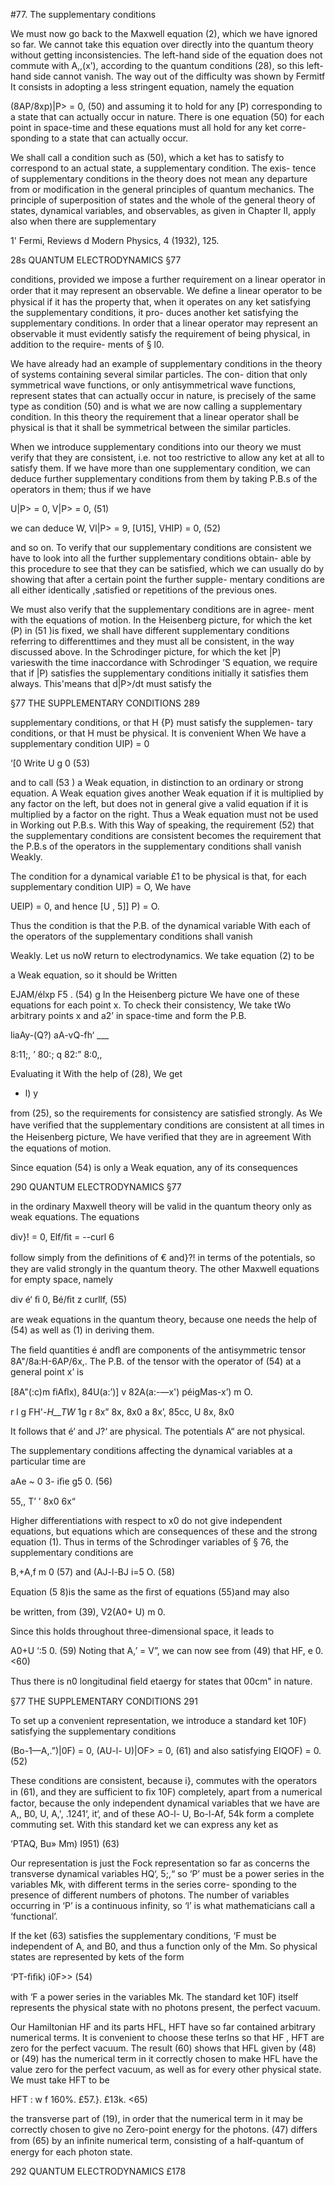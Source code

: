 #77. The supplementary conditions

We must now go back to the Maxwell equation (2), which we have
ignored so far. We cannot take this equation over directly into the
quantum theory without getting inconsistencies. The left-hand side
of the equation does not commute with A,,(x’), according to the
quantum conditions (28), so this left-hand side cannot vanish. The
way out of the difficulty was shown by Fermitf It consists in adopting
a less stringent equation, namely the equation

(8AP/8xp)|P> = 0, (50)
and assuming it to hold for any [P) corresponding to a state that can
actually occur in nature. There is one equation (50) for each point
in space-time and these equations must all hold for any ket corre-
sponding to a state that can actually occur.

We shall call a condition such as (50), which a ket has to satisfy to
correspond to an actual state, a supplementary condition. The exis-
tence of supplementary conditions in the theory does not mean any
departure from or modification in the general principles of quantum
mechanics. The principle of superposition of states and the whole of
the general theory of states, dynamical variables, and observables,
as given in Chapter II, apply also when there are supplementary

1' Fermi, Reviews d Modern Physics, 4 (1932), 125.

28s QUANTUM ELECTRODYNAMICS §77

conditions, provided we impose a further requirement on a linear
operator in order that it may represent an observable. We deﬁne a
linear operator to be physical if it has the property that, when it
operates on any ket satisfying the supplementary conditions, it pro-
duces another ket satisfying the supplementary conditions. In order
that a linear operator may represent an observable it must evidently
satisfy the requirement of being physical, in addition to the require-
ments of § l0.

We have already had an example of supplementary conditions in
the theory of systems containing several similar particles. The con-
dition that only symmetrical wave functions, or only antisymmetrical
wave functions, represent states that can actually occur in nature, is
precisely of the same type as condition (50) and is what we are now
calling a supplementary condition. In this theory the requirement
that a linear operator shall be physical is that it shall be symmetrical
between the similar particles.

When we introduce supplementary conditions into our theory we
must verify that they are consistent, i.e. not too restrictive to allow
any ket at all to satisfy them. If we have more than one supplementary
condition, we can deduce further supplementary conditions from them
by taking P.B.s of the operators in them; thus if we have

U|P> = 0, V|P> = 0, (51)

we can deduce
W, Vl|P> = 9, [U15], VHIP) = 0, (52)

and so on. To verify that our supplementary conditions are consistent
we have to look into all the further supplementary conditions obtain-
able by this procedure to see that they can be satisfied, which we can
usually do by showing that after a certain point the further supple-
mentary conditions are all either identically ,satisfied or repetitions
of the previous ones.

We must also verify that the supplementary conditions are in agree-
ment with the equations of motion. In the Heisenberg picture, for
which the ket (P) in (51 )is fixed, we shall have different supplementary
conditions referring to differenttimes and they must all be consistent,
in the way discussed above. In the Schrodinger picture, for which the
ket |P) varieswith the time inaccordance with Schrodinger ’S equation,
we require that if |P) satisfies the supplementary conditions initially
it satisfies them always. This'means that d|P>/dt must satisfy the

§77 THE SUPPLEMENTARY CONDITIONS 289

supplementary conditions, or that H {P} must satisfy the supplemen-
tary conditions, or that H must be physical.
It is convenient When We have a supplementary condition UIP) = 0

‘[0 Write U g 0 (53)

and to call (53 ) a Weak equation, in distinction to an ordinary or strong
equation. A Weak equation gives another Weak equation if it is
multiplied by any factor on the left, but does not in general give a valid
equation if it is multiplied by a factor on the right. Thus a Weak
equation must not be used in Working out P.B.s. With this Way of
speaking, the requirement (52) that the supplementary conditions are
consistent becomes the requirement that the P.B.s of the operators
in the supplementary conditions shall vanish Weakly.

The condition for a dynamical variable £1 to be physical is that, for
each supplementary condition UIP) = O, We have

UEIP) = 0,
and hence [U , 5]] P) = O.

Thus the condition is that the P.B. of the dynamical variable With
each of the operators of the supplementary conditions shall vanish

Weakly.
Let us noW return to electrodynamics. We take equation (2) to be

a Weak equation, so it should be Written

EJAM/élxp F5 . (54) g
In the Heisenberg picture We have one of these equations for each
point x. To check their consistency, We take tWo arbitrary points x
and a2’ in space-time and form the P.B.

liaAy-(Q?) aA-vQ-fh‘ ___ 

8:11;, ’ 80:; q 82:” 8:0,,

Evaluating it With the help of (28), We get

 * l) y

from (25), so the requirements for consistency are satisﬁed strongly.
As We have veriﬁed that the supplementary conditions are consistent
at all times in the Heisenberg picture, We have veriﬁed that they are
in agreement With the equations of motion.

Since equation (54) is only a Weak equation, any of its consequences

290 QUANTUM ELECTRODYNAMICS §77

in the ordinary Maxwell theory will be valid in the quantum theory
only as weak equations. The equations

div}! = 0, Elf/ﬁt = --curl 6

follow simply from the deﬁnitions of € and}?! in terms of the potentials,
so they are valid strongly in the quantum theory. The other Maxwell
equations for empty space, namely

div é‘ ﬁ 0, Bé/ﬁt z curllf, (55)

are weak equations in the quantum theory, because one needs the
help of (54) as well as (1) in deriving them.

The ﬁeld quantities é andﬂ are components of the antisymmetric
tensor 8A"/8a:H-6AP/6x,. The P.B. of the tensor with the operator
of (54) at a general point x’ is

[8A"(:c)m ﬁAﬂx), 84U(a:’)] v 82A(a:-—x') péigMas-x’) m O.

r l g FH'-_H__TW_ 1g r
8x” 8x, 8x0 a 8x’, 85cc, U 8x, 8x0

It follows that é‘ and J?‘ are physical. The potentials A“ are not
physical.

The supplementary conditions affecting the dynamical variables at
a particular time are

aAe ~ 0 3- iﬁe g5 0. (56)

55,, T’ ’ 8x0 6x“

Higher differentiations with respect to x0 do not give independent
equations, but equations which are consequences of these and the
strong equation (1). Thus in terms of the Schrodinger variables of
§ 76, the supplementary conditions are

B,+A,f m 0 (57)
and (AJ-l-BJ i=5 O. (58)

Equation (5 8)is the same as the ﬁrst of equations (55)and may also

be written, from (39),
V2(A0+ U) m 0.

Since this holds throughout three-dimensional space, it leads to

A0+U ‘:5 0. (59)
Noting that A,’ = V”, we can now see from (49) that
HF, e 0. <60)

Thus there is n0 longitudinal ﬁeld etaergy for states that 00cm" in nature.

§77 THE SUPPLEMENTARY CONDITIONS 291

To set up a convenient representation, we introduce a standard ket
10F) satisfying the supplementary conditions

(Bo-1—A,.”)|0F) = 0, (AU-l- U)|OF> = 0, (61)
and also satisfying EIQOF) = 0. (52)

These conditions are consistent, because i}, commutes with the
operators in (61), and they are sufficient to ﬁx 10F) completely, apart
from a numerical factor, because the only independent dynamical
variables that we have are A,, B0, U, A,', .1241‘, it‘, and of these
AO-l- U, Bo-l-Af, 54k form a complete commuting set. With this
standard ket we can express any ket as

‘PTAQ, Bu» Mm) I951) (63)

Our representation is just the Fock representation so far as concerns
the transverse dynamical variables HQ‘, 5;,“ so ‘P’ must be a power
series in the variables Mk, with different terms in the series corre-
sponding to the presence of different numbers of photons. The number
of variables occurring in ‘P’ is a continuous infinity, so ‘l’ is what
mathematicians call a ‘functional’.

If the ket (63) satisfies the supplementary conditions, ‘F must be
independent of A, and B0, and thus a function only of the Mm. So
physical states are represented by kets of the form

‘PT-ﬁﬁk) i0F>> (54)

with ‘F a power series in the variables Mk. The standard ket 10F)
itself represents the physical state with no photons present, the perfect
vacuum.

Our Hamiltonian HF and its parts HFL, HFT have so far contained
arbitrary numerical terms. It is convenient to choose these terlns so
that HF , HFT are zero for the perfect vacuum. The result (60) shows
that HFL given by (48) or (49) has the numerical term in it correctly
chosen to make HFL have the value zero for the perfect vacuum, as
well as for every other physical state. We must take HFT to be

HFT : w f 160%. £57.}. £13k. <65)

the transverse part of (19), in order that the numerical term in it may
be correctly chosen to give no Zero-point energy for the photons.
(47) differs from (65) by an inﬁnite numerical term, consisting of a
half-quantum of energy for each photon state.

292 QUANTUM ELECTRODYNAMICS £178
